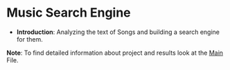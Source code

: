 # Music Search Engine

* __Introduction__: Analyzing the text of Songs and building a search engine for them.

__Note__: To find detailed information about project and results look at the [Main](https://github.com/AAbasinejad/SearchEngineV1.0/blob/master/Musics-SearchEngine-And-Analysis.ipynb) File.
